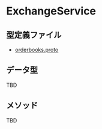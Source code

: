 # ExchangeService

## 型定義ファイル

- [orderbooks.proto](../proto/exchanges.proto)

## データ型

TBD

## メソッド

TBD